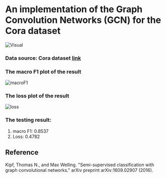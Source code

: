 # An implementation of the Graph Convolution Networks (GCN) for the Cora dataset

![Visual](https://user-images.githubusercontent.com/16127951/145768441-00d070f8-37b4-479a-b7c7-9b708e404965.jpg)

### Data source: Cora dataset [link](https://linqs-data.soe.ucsc.edu/public/lbc/cora.tgz)

### The macro F1 plot of the result
![macroF1](https://user-images.githubusercontent.com/16127951/145726147-062221c0-10df-4170-accf-90dc83743fc2.jpeg)

### The loss plot of the result
![loss](https://user-images.githubusercontent.com/16127951/145726192-edc9af17-a235-49fc-846d-e8e6cb99a40d.jpeg)

### The testing result:
1. macro F1: 0.8537
2. Loss: 0.4782


## Reference
Kipf, Thomas N., and Max Welling. "Semi-supervised classification with graph convolutional networks." arXiv preprint arXiv:1609.02907 (2016).
